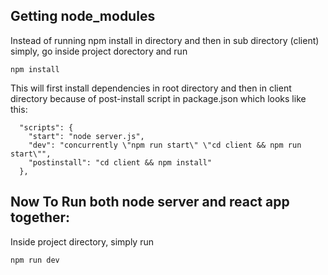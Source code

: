 ## Getting node_modules

Instead of running npm install in directory and then in sub directory (client)
simply, go inside project dorectory and run

```
npm install

```

This will first install dependencies in root directory and then in client directory because of post-install script in package.json which looks like this:

```
  "scripts": {
    "start": "node server.js",
    "dev": "concurrently \"npm run start\" \"cd client && npm run start\"",
    "postinstall": "cd client && npm install"
  },

```



## Now To Run both node server and react app together:

Inside project directory, simply run


```
npm run dev

```
